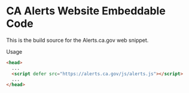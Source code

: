 # CA Alerts Website Embeddable Code

This is the build source for the Alerts.ca.gov web snippet.

Usage

```HTML
<head>
  ...
  <script defer src="https://alerts.ca.gov/js/alerts.js"></script>
  ...
</head>
```
